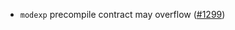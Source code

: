 - `modexp` precompile contract may overflow
  ([\#1299](https://github.com/axonweb3/axon/pull/1299))
